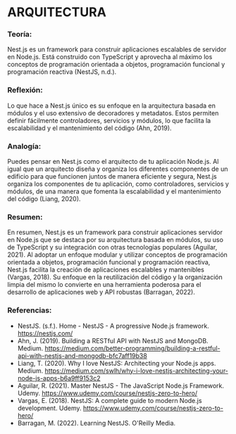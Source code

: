 # ARQUITECTURA

### Teoría:

Nest.js es un framework para construir aplicaciones escalables de servidor en Node.js. Está construido con TypeScript y aprovecha al máximo los conceptos de programación orientada a objetos, programación funcional y programación reactiva (NestJS, n.d.).

### Reflexión:

Lo que hace a Nest.js único es su enfoque en la arquitectura basada en módulos y el uso extensivo de decoradores y metadatos. Estos permiten definir fácilmente controladores, servicios y módulos, lo que facilita la escalabilidad y el mantenimiento del código (Ahn, 2019).

### Analogía:

Puedes pensar en Nest.js como el arquitecto de tu aplicación Node.js. Al igual que un arquitecto diseña y organiza los diferentes componentes de un edificio para que funcionen juntos de manera eficiente y segura, Nest.js organiza los componentes de tu aplicación, como controladores, servicios y módulos, de una manera que fomenta la escalabilidad y el mantenimiento del código (Liang, 2020).

### Resumen:

En resumen, Nest.js es un framework para construir aplicaciones servidor en Node.js que se destaca por su arquitectura basada en módulos, su uso de TypeScript y su integración con otras tecnologías populares (Aguilar, 2021). Al adoptar un enfoque modular y utilizar conceptos de programación orientada a objetos, programación funcional y programación reactiva, Nest.js facilita la creación de aplicaciones escalables y mantenibles (Vargas, 2018). Su enfoque en la reutilización del código y la organización limpia del mismo lo convierte en una herramienta poderosa para el desarrollo de aplicaciones web y API robustas (Barragan, 2022).

### Referencias:

- NestJS. (s.f.). Home - NestJS - A progressive Node.js framework. https://nestjs.com/
- Ahn, J. (2019). Building a RESTful API with NestJS and MongoDB. Medium. https://medium.com/better-programming/building-a-restful-api-with-nestjs-and-mongodb-bfc7aff19b38
- Liang, T. (2020). Why I love NestJS: Architecting your Node.js apps. Medium. https://medium.com/swlh/why-i-love-nestjs-architecting-your-node-js-apps-b6a9ff9153c2
- Aguilar, R. (2021). Master NestJS - The JavaScript Node.js Framework. Udemy. https://www.udemy.com/course/nestjs-zero-to-hero/
- Vargas, E. (2018). NestJS: A complete guide to modern Node.js development. Udemy. https://www.udemy.com/course/nestjs-zero-to-hero/
- Barragan, M. (2022). Learning NestJS. O'Reilly Media.